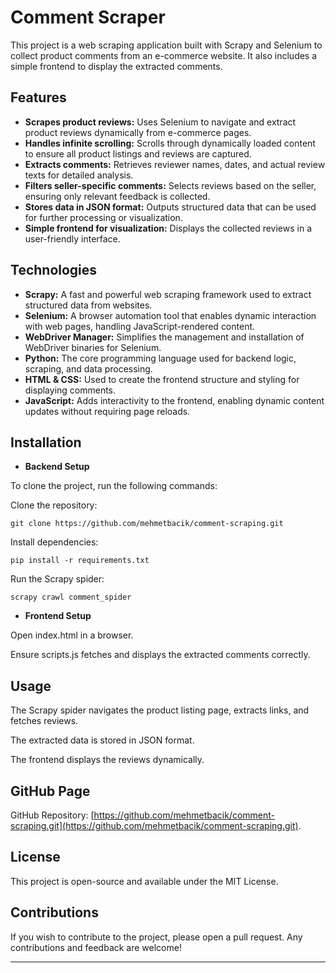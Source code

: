 # Comment Scraper

This project is a web scraping application built with Scrapy and Selenium to collect product comments from an e-commerce website. It also includes a simple frontend to display the extracted comments.

## Features

- **Scrapes product reviews:** Uses Selenium to navigate and extract product reviews dynamically from e-commerce pages.
- **Handles infinite scrolling:** Scrolls through dynamically loaded content to ensure all product listings and reviews are captured.
- **Extracts comments:** Retrieves reviewer names, dates, and actual review texts for detailed analysis.
- **Filters seller-specific comments:** Selects reviews based on the seller, ensuring only relevant feedback is collected.
- **Stores data in JSON format:** Outputs structured data that can be used for further processing or visualization.
- **Simple frontend for visualization:** Displays the collected reviews in a user-friendly interface.

## Technologies

- **Scrapy:** A fast and powerful web scraping framework used to extract structured data from websites.
- **Selenium:** A browser automation tool that enables dynamic interaction with web pages, handling JavaScript-rendered content.
- **WebDriver Manager:** Simplifies the management and installation of WebDriver binaries for Selenium.
- **Python:** The core programming language used for backend logic, scraping, and data processing.
- **HTML & CSS:** Used to create the frontend structure and styling for displaying comments.
- **JavaScript:** Adds interactivity to the frontend, enabling dynamic content updates without requiring page reloads.


## Installation

- **Backend Setup**

To clone the project, run the following commands:

Clone the repository:

```
git clone https://github.com/mehmetbacik/comment-scraping.git
```

Install dependencies:

```
pip install -r requirements.txt
```

Run the Scrapy spider:

```
scrapy crawl comment_spider
```

- **Frontend Setup**

Open index.html in a browser.

Ensure scripts.js fetches and displays the extracted comments correctly.


## Usage

The Scrapy spider navigates the product listing page, extracts links, and fetches reviews.

The extracted data is stored in JSON format.

The frontend displays the reviews dynamically.


## GitHub Page

GitHub Repository: [https://github.com/mehmetbacik/comment-scraping.git](https://github.com/mehmetbacik/comment-scraping.git).

## License

This project is open-source and available under the MIT License.

## Contributions

If you wish to contribute to the project, please open a pull request. Any contributions and feedback are welcome!

---

